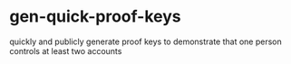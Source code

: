 # gen-quick-proof-keys
quickly and publicly generate proof keys to demonstrate that one person controls at least two accounts
